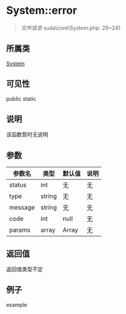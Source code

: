 # System::error

> *文件信息* suda\core\System.php: 29~241
## 所属类 

[System](../System.md)

## 可见性

  public  static
## 说明

该函数暂时无说明

## 参数

 
| 参数名 | 类型 | 默认值 | 说明 |
|--------|-----|-------|-------|
 | status |  int | 无 | 无 |
 | type |  string | 无 | 无 |
 | message |  string | 无 | 无 |
 | code |  int | null | 无 |
 | params |  array | Array | 无 |
## 返回值
返回值类型不定
## 例子

example